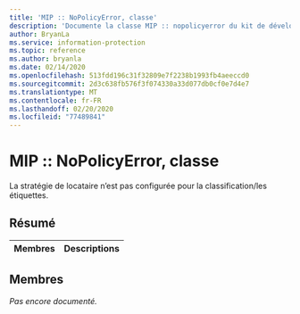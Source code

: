 ```yaml
---
title: 'MIP :: NoPolicyError, classe'
description: 'Documente la classe MIP :: nopolicyerror du kit de développement logiciel (SDK) Microsoft Information Protection (MIP).'
author: BryanLa
ms.service: information-protection
ms.topic: reference
ms.author: bryanla
ms.date: 02/14/2020
ms.openlocfilehash: 513fdd196c31f32809e7f2238b1993fb4aeeccd0
ms.sourcegitcommit: 2d3c638fb576f3f074330a33d077db0cf0e7d4e7
ms.translationtype: MT
ms.contentlocale: fr-FR
ms.lasthandoff: 02/20/2020
ms.locfileid: "77489841"
---
```

# <a name="class-mipnopolicyerror"></a>MIP :: NoPolicyError, classe 
La stratégie de locataire n’est pas configurée pour la classification/les étiquettes.
  
## <a name="summary"></a>Résumé
 Membres                        | Descriptions                                
--------------------------------|---------------------------------------------
  
## <a name="members"></a>Membres
_Pas encore documenté._
